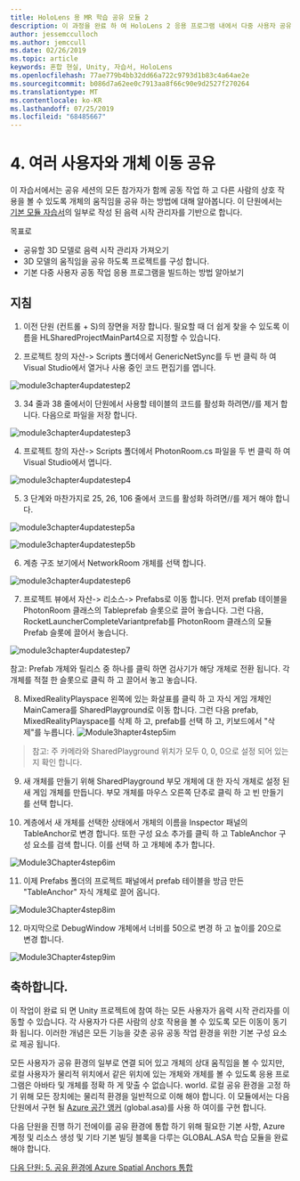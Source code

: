 ```yaml
---
title: HoloLens 용 MR 학습 공유 모듈 2
description: 이 과정을 완료 하 여 HoloLens 2 응용 프로그램 내에서 다중 사용자 공유 환경을 구현 하는 방법을 알아보세요.
author: jessemcculloch
ms.author: jemccull
ms.date: 02/26/2019
ms.topic: article
keywords: 혼합 현실, Unity, 자습서, HoloLens
ms.openlocfilehash: 77ae779b4bb32dd66a722c9793d1b83c4a64ae2e
ms.sourcegitcommit: b086d7a62ee0c7913aa8f66c90e9d2527f270264
ms.translationtype: MT
ms.contentlocale: ko-KR
ms.lasthandoff: 07/25/2019
ms.locfileid: "68485667"
---
```

# <a name="4-sharing-object-movements-with-multiple-users"></a>4. 여러 사용자와 개체 이동 공유

이 자습서에서는 공유 세션의 모든 참가자가 함께 공동 작업 하 고 다른 사람의 상호 작용을 볼 수 있도록 개체의 움직임을 공유 하는 방법에 대해 알아봅니다. 이 단원에서는 [기본 모듈 자습서](mrlearning-base.md)의 일부로 작성 된 음력 시작 관리자를 기반으로 합니다.

목표로

- 공유할 3D 모델로 음력 시작 관리자 가져오기
- 3D 모델의 움직임을 공유 하도록 프로젝트를 구성 합니다.
- 기본 다중 사용자 공동 작업 응용 프로그램을 빌드하는 방법 알아보기

## <a name="instructions"></a>지침


1. 이전 단원 (컨트롤 + S)의 장면을 저장 합니다. 필요할 때 더 쉽게 찾을 수 있도록 이름을 HLSharedProjectMainPart4으로 지정할 수 있습니다.

2. 프로젝트 창의 자산-> Scripts 폴더에서 GenericNetSync를 두 번 클릭 하 여 Visual Studio에서 열거나 사용 중인 코드 편집기를 엽니다.  

![module3chapter4updatestep2](images/module3chapter4updatestep2.png)

3. 34 줄과 38 줄에서이 단원에서 사용할 테이블의 코드를 활성화 하려면//를 제거 합니다. 다음으로 파일을 저장 합니다. 

![module3chapter4updatestep3](images/module3chapter4updatestep3.png)

4. 프로젝트 창의 자산-> Scripts 폴더에서 PhotonRoom.cs 파일을 두 번 클릭 하 여 Visual Studio에서 엽니다. 

![module3chapter4updatestep4](images/module3chapter4updatestep4.png)

5. 3 단계와 마찬가지로 25, 26, 106 줄에서 코드를 활성화 하려면//를 제거 해야 합니다.

![module3chapter4updatestep5a](images/module3chapter4updatestep5a.png) 

![module3chapter4updatestep5b](images/module3chapter4updatestep5b.png)

6. 계층 구조 보기에서 NetworkRoom 개체를 선택 합니다.

![module3chapter4updatestep6](images/module3chapter4updatestep6.png)

7. 프로젝트 뷰에서 자산-> 리소스-> Prefabs로 이동 합니다. 먼저 prefab 테이블을 PhotonRoom 클래스의 Tableprefab 슬롯으로 끌어 놓습니다. 그런 다음, RocketLauncherCompleteVariantprefab를 PhotonRoom 클래스의 모듈 Prefab 슬롯에 끌어서 놓습니다.

![module3chapter4updatestep7](images/module3chapter4updatestep7.png)

   참고: Prefab 개체와 릴리스 중 하나를 클릭 하면 검사기가 해당 개체로 전환 됩니다. 각 개체를 적절 한 슬롯으로 클릭 하 고 끌어서 놓고 놓습니다.

8. MixedRealityPlayspace 왼쪽에 있는 화살표를 클릭 하 고 자식 게임 개체인 MainCamera를 SharedPlayground로 이동 합니다. 그런 다음 prefab, MixedRealityPlayspace를 삭제 하 고, prefab를 선택 하 고, 키보드에서 "삭제"를 누릅니다.
![Module3hapter4step5im](images/module3chapter4step5im.PNG)

>참고:  주 카메라와 SharedPlayground 위치가 모두 0, 0, 0으로 설정 되어 있는지 확인 합니다.
>

9. 새 개체를 만들기 위해 SharedPlayground 부모 개체에 대 한 자식 개체로 설정 된 새 게임 개체를 만듭니다. 부모 개체를 마우스 오른쪽 단추로 클릭 하 고 빈 만들기를 선택 합니다. 

10. 계층에서 새 개체를 선택한 상태에서 개체의 이름을 Inspector 패널의 TableAnchor로 변경 합니다. 또한 구성 요소 추가를 클릭 하 고 TableAnchor 구성 요소를 검색 합니다. 이를 선택 하 고 개체에 추가 합니다. 

![Module3Chapter4step6im](images/module3chapter4step7im.PNG)

11. 이제 Prefabs 폴더의 프로젝트 패널에서 prefab 테이블을 방금 만든 "TableAnchor" 자식 개체로 끌어 옵니다.

![Module3Chapter4step8im](images/module3chapter4step8im.PNG)

12. 마지막으로 DebugWindow 개체에서 너비를 50으로 변경 하 고 높이를 20으로 변경 합니다.

![Module3Chapter4step9im](images/module3chapter4step11im.PNG)

## <a name="congratulations"></a>축하합니다.


이 작업이 완료 되 면 Unity 프로젝트에 참여 하는 모든 사용자가 음력 시작 관리자를 이동할 수 있습니다. 각 사용자가 다른 사람의 상호 작용을 볼 수 있도록 모든 이동이 동기화 됩니다. 이러한 개념은 모든 기능을 갖춘 공유 공동 작업 환경을 위한 기본 구성 요소로 제공 됩니다. 

모든 사용자가 공유 환경의 일부로 연결 되어 있고 개체의 상대 움직임을 볼 수 있지만, 로컬 사용자가 물리적 위치에서 같은 위치에 있는 개체와 개체를 볼 수 있도록 응용 프로그램은 아바타 및 개체를 정확 하 게 맞출 수 없습니다. world. 로컬 공유 환경을 고정 하기 위해 모든 장치에는 물리적 환경을 일반적으로 이해 해야 합니다. 이 모듈에서는 다음 단원에서 구현 될 [Azure 공간 앵커](<https://azure.microsoft.com/en-us/services/spatial-anchors/>) (global.asa)를 사용 하 여이를 구현 합니다.

다음 단원을 진행 하기 전에이를 공유 환경에 통합 하기 위해 필요한 기본 사항, Azure 계정 및 리소스 생성 및 기타 기본 빌딩 블록을 다루는 GLOBAL.ASA 학습 모듈을 완료 해야 합니다.

[다음 단원: 5. 공유 환경에 Azure Spatial Anchors 통합](mrlearning-sharing(photon)-ch5.md)

